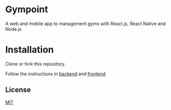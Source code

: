 # Gympoint
A web and mobile app to management gyms with React.js, React Native and Node.js  

# Installation

Clone or fork this repository.

Follow the instructions in [backend](/backend) and [frontend](/frontend)

## License
[MIT](https://choosealicense.com/licenses/mit/)
